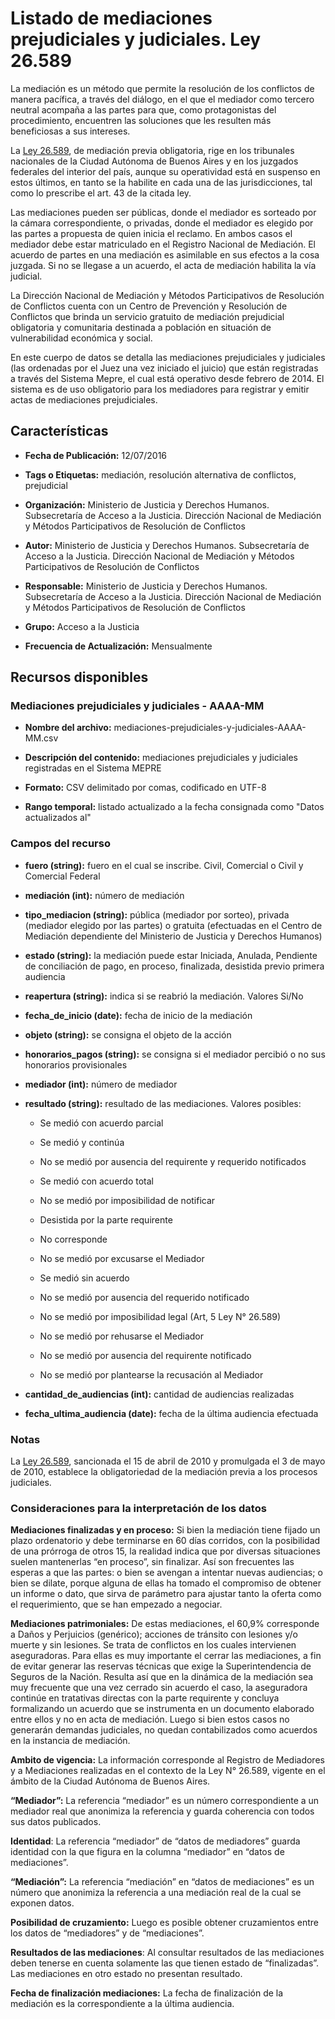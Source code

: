 Listado de mediaciones prejudiciales y judiciales. Ley 26.589
=============================================================

La mediación es un método que permite la resolución de los conflictos de manera pacífica, a través del diálogo, en el que el mediador como tercero neutral acompaña a las partes para que, como protagonistas del procedimiento, encuentren las soluciones que les resulten más beneficiosas a sus intereses.

La [Ley 26.589](http://www.jus.gob.ar/media/157534/Ley%2026589.pdf), de mediación previa obligatoria, rige en los tribunales nacionales de la Ciudad Autónoma de Buenos Aires y en los juzgados federales del interior del país, aunque su operatividad está en suspenso en estos últimos, en tanto se la habilite en cada una de las jurisdicciones, tal como lo prescribe el art. 43 de la citada ley.

Las mediaciones pueden ser públicas, donde el mediador es sorteado por la cámara correspondiente, o privadas, donde el mediador es elegido por las partes a propuesta de quien inicia el reclamo. En ambos casos el mediador debe estar matriculado en el Registro Nacional de Mediación. El acuerdo de partes en una mediación es asimilable en sus efectos a la cosa juzgada. Si no se llegase a un acuerdo, el acta de mediación habilita la vía judicial.

La Dirección Nacional de Mediación y Métodos Participativos de Resolución de Conflictos cuenta con un Centro de Prevención y Resolución de Conflictos que brinda un servicio gratuito de mediación prejudicial obligatoria y comunitaria destinada a población en situación de vulnerabilidad económica y social.

En este cuerpo de datos se detalla las mediaciones prejudiciales y judiciales (las ordenadas por el Juez una vez iniciado el juicio) que están registradas a través del Sistema Mepre, el cual está operativo desde febrero de 2014. El sistema es de uso obligatorio para los mediadores para registrar y emitir actas de mediaciones prejudiciales.

Características
---------------

-   **Fecha de Publicación:** 12/07/2016

-   **Tags o Etiquetas:** mediación, resolución alternativa de conflictos, prejudicial

-   **Organización:** Ministerio de Justicia y Derechos Humanos. Subsecretaría de Acceso a la Justicia. Dirección Nacional de Mediación y Métodos Participativos de Resolución de Conflictos

-   **Autor:** Ministerio de Justicia y Derechos Humanos. Subsecretaría de Acceso a la Justicia. Dirección Nacional de Mediación y Métodos Participativos de Resolución de Conflictos

-   **Responsable:** Ministerio de Justicia y Derechos Humanos. Subsecretaría de Acceso a la Justicia. Dirección Nacional de Mediación y Métodos Participativos de Resolución de Conflictos

-   **Grupo:** Acceso a la Justicia

-   **Frecuencia de Actualización:** Mensualmente

Recursos disponibles
--------------------

### Mediaciones prejudiciales y judiciales - AAAA-MM

-   **Nombre del archivo:** mediaciones-prejudiciales-y-judiciales-AAAA-MM.csv

-   **Descripción del contenido:** mediaciones prejudiciales y judiciales registradas en el Sistema MEPRE

-   **Formato:** CSV delimitado por comas, codificado en UTF-8

-   **Rango temporal:** listado actualizado a la fecha consignada como "Datos actualizados al"

### Campos del recurso

-   **fuero (string):** fuero en el cual se inscribe. Civil, Comercial o Civil y Comercial Federal

-   **mediación (int):** número de mediación

-   **tipo_mediacion (string):** pública (mediador por sorteo), privada (mediador elegido por las partes) o gratuita (efectuadas en el Centro de Mediación dependiente del Ministerio de Justicia y Derechos Humanos)

-   **estado (string):** la mediación puede estar Iniciada, Anulada, Pendiente de conciliación de pago, en proceso, finalizada, desistida previo primera audiencia

-   **reapertura (string):** indica si se reabrió la mediación. Valores Si/No

-   **fecha_de_inicio (date):** fecha de inicio de la mediación

-   **objeto (string):** se consigna el objeto de la acción

-   **honorarios_pagos (string):** se consigna si el mediador percibió o no sus honorarios provisionales

-   **mediador (int):** número de mediador

-   **resultado (string):** resultado de las mediaciones. Valores posibles:

    -   Se medió con acuerdo parcial

    -   Se medió y continúa

    -   No se medió por ausencia del requirente y requerido notificados

    -   Se medió con acuerdo total

    -   No se medió por imposibilidad de notificar

    -   Desistida por la parte requirente

    -   No corresponde

    -   No se medió por excusarse el Mediador

    -   Se medió sin acuerdo

    -   No se medió por ausencia del requerido notificado

    -   No se medió por imposibilidad legal (Art, 5 Ley N° 26.589)

    -   No se medió por rehusarse el Mediador

    -   No se medió por ausencia del requirente notificado

    -   No se medió por plantearse la recusación al Mediador

-   **cantidad_de_audiencias (int):** cantidad de audiencias realizadas

-   **fecha_ultima_audiencia (date):** fecha de la última audiencia efectuada

### Notas

La [Ley 26.589](http://www.jus.gob.ar/media/157534/Ley%2026589.pdf), sancionada el 15 de abril de 2010 y promulgada el 3 de mayo de 2010, establece la obligatoriedad de la mediación previa a los procesos judiciales. 

### Consideraciones para la interpretación de los datos

**Mediaciones finalizadas y en proceso:** Si bien la mediación tiene fijado un plazo ordenatorio y debe terminarse en 60 días corridos, con la posibilidad de una prórroga de otros 15, la realidad indica que por diversas situaciones suelen mantenerlas “en proceso”, sin finalizar. Así son frecuentes las esperas a que las partes: o bien se avengan a intentar nuevas audiencias; o bien se dilate, porque alguna de ellas ha tomado el compromiso de obtener un informe o dato, que sirva de parámetro para ajustar tanto la oferta como el requerimiento, que se han empezado a negociar.

**Mediaciones patrimoniales:** De estas mediaciones, el 60,9% corresponde a Daños y Perjuicios (genérico); acciones de tránsito con lesiones y/o muerte y sin lesiones. Se trata de conflictos en los cuales intervienen aseguradoras. Para ellas es muy importante el cerrar las mediaciones, a fin de evitar generar las reservas técnicas que exige la Superintendencia de Seguros de la Nación. Resulta así que en la dinámica de la mediación sea muy frecuente que una vez cerrado sin acuerdo el caso, la aseguradora continúe en tratativas directas con la parte requirente y concluya formalizando un acuerdo que se instrumenta en un documento elaborado entre ellos y no en acta de mediación. Luego si bien estos casos no generarán demandas judiciales, no quedan contabilizados como acuerdos en la instancia de mediación.

**Ambito de vigencia:** La información corresponde al Registro de Mediadores y a Mediaciones realizadas en el contexto de la Ley N° 26.589, vigente en el ámbito de la Ciudad Autónoma de Buenos Aires.

**“Mediador”:** La referencia “mediador” es un número correspondiente a un mediador real que anonimiza la referencia y guarda coherencia con todos sus datos publicados.

**Identidad**: La referencia “mediador” de “datos de mediadores” guarda identidad con la que figura en la columna “mediador” en “datos de mediaciones”.

**“Mediación”:** La referencia “mediación” en “datos de mediaciones” es un número que anonimiza la referencia a una mediación real de la cual se exponen datos.

**Posibilidad de cruzamiento:** Luego es posible obtener cruzamientos entre los datos de “mediadores” y de “mediaciones”.

**Resultados de las mediaciones**: Al consultar resultados de las mediaciones deben tenerse en cuenta solamente las que tienen estado de “finalizadas”. Las mediaciones en otro estado no presentan resultado.

**Fecha de finalización mediaciones:** La fecha de finalización de la mediación es la correspondiente a la última audiencia.
